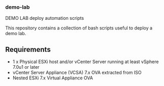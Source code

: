 ### demo-lab
DEMO LAB deploy automation scripts

This repository contains a collection of bash scripts useful to deploy a demo lab.

## Requirements

* 1 x Physical ESXi host and/or vCenter Server running at least vSphere 7.0u1 or later
* vCenter Server Appliance (VCSA) 7.x OVA extracted from ISO
* Nested ESXi 7.x Virtual Appliance OVA
